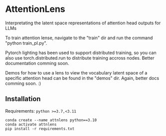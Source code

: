 # AttentionLens
Interpretating the latent space representations of attention head outputs for LLMs

To train attention lense, navigate to the "train" dir and run the command "python train_pl.py".

Pytorch lighting has been used to support distributed training,  so you can also use torch.distributed.run <args> to distribute training accross nodes. Better documentation comming soon.


Demos for how to use a lens to view the vocabulary latent space of a specific attention head can be found in the "demos" dir. Again, better docs comming soon. :)

## Installation

Requirements: 
`python >=3.7,<3.11`

```
conda create --name attnlens python==3.10
conda activate attnlens
pip install -r requirements.txt
```
